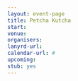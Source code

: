 ```yaml
---
layout: event-page
title: Petcha Kutcha
start: 
venue: 
organisers: 
lanyrd-url: 
calendar-url: #
upcoming:  
stub: yes
---
```


